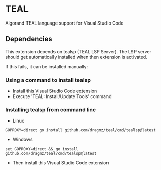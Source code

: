 # TEAL

Algorand TEAL language support for Visual Studio Code

## Dependencies

This extension depends on tealsp (TEAL LSP Server). The LSP server should get automatically installed when then extension is activated.

If this fails, it can be installed manually:

### Using a command to install tealsp

- Install this Visual Studio Code extension
- Execute 'TEAL: Install/Update Tools' command

### Installing tealsp from command line

- Linux
```commandline
GOPROXY=direct go install github.com/dragmz/teal/cmd/tealsp@latest
```

- Windows
```commandline
set GOPROXY=direct && go install github.com/dragmz/teal/cmd/tealsp@latest
```

- Then install this Visual Studio Code extension